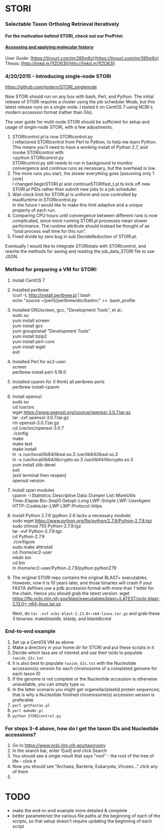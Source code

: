 STORI
=====

### Selectable Taxon Ortholog Retrieval Iteratively

#### For the motivation behind STORI, check out our PrePrint:
#### [Accessing and applying molecular history](https://dx.doi.org/10.7287/peerj.preprints.1293v1)

User Guide: [https://tinyurl.com/mr395m6z](https://tinyurl.com/mr395m6z)
Thesis: [http://linkd.in/1fZO63l](http://linkd.in/1fZO63l)

### 4/20/2015 - Introducing single-node STORI

https://github.com/jgstern/STORI_singlenode

Now STORI should run on any box with bash, Perl, and Python.
The initial release of STORI requires a cluster using the job
scheduler Moab, but this latest release runs on a single node.
I tested it on CentOS 7 using NCBI's modern accession format (rather than GIs).

The user guide for multi-node STORI should be sufficient for
setup and usage of single-node STORI, with a few adjustments.

1. STORIcontrol.pl is now STORIcontrol.py  
	I refactored STORIcontrol from Perl to Python, to help me learn
	Python. This means you'll need to have a working install of
	Python 2.7, and invoke STORIcontrol with  
		  >python STORIcontrol.py  
	STORIcontrol.py still needs to run in background to monitor convergence
	and continue runs as necessary, but the overhead is low.
2. The more runs you start, the slower everything goes [assuming only 1 core]  
	I changed beginSTORI.pl and continueSTORIfast_t.pl to kick off
	new STORI.pl PIDs rather than submit new jobs to a job scheduler.
3. Wall-clock limit for STORI.pl is uniform and now controlled
by maxRuntime in STORIcontrol.py  
	In the future I would like to make this limit adaptive and a
	unique property of each run.
4. Comparing CPU hours until convergence between different runs is now
complicated, since more running STORI.pl processes mean slower performance.
The runtime attribute should instead be thought of as "total process wall time for this run".
5. Fixed divide by zero bug in sub DecideReduction of STORI.pl.

Eventually I would like to integrate STORIstats with STORIcontrol,
and rewrite the methods for saving and reading the job_data_STORI
file to use JSON. 



### Method for preparing a VM for STORI:
1. Install CentOS 7

2. Installed perlbrew  
	\curl -L http://install.perlbrew.pl | bash  
	echo "source ~/perl5/perlbrew/etc/bashrc" >> .bash_profile

3. Installed GNUscreen, gcc, "Development Tools", et al.:  
	sudo su  
	yum install screen  
	yum install gcc  
	yum groupinstall "Development Tools"  
	yum install bzip2  
	yum install perl-core  
	yum install wget  
	exit

4. Installed Perl for ec2-user:  
	screen  
	perlbrew install perl-5.16.0

5. Installed cpanm for (I think) all perlbrew perls  
	perlbrew install-cpanm

6. Install openssl  
	sudo su  
	cd /usr/src  
	wget https://www.openssl.org/source/openssl-3.0.7.tar.gz  
	tar -zxf openssl-3.0.7.tar.gz  
	rm openssl-3.0.7.tar.gz  
	cd /usr/src/openssl-3.0.7  
	./config  
	make  
	make test  
	make install  
	ln -s /usr/local/lib64/libssl.so.3 /usr/lib64/libssl.so.3  
	ln -s /usr/local/lib64/libcrypto.so.3 /usr/lib64/libcrypto.so.3  
	yum install zlib-devel  
	exit  
	[exit terminal then reopen]  
	openssl version  

7. Install cpan modules  
	cpanm -i Statistics::Descriptive Data::Dumper List::MoreUtils Time::Elapse Bio::SeqIO Getopt::Long LWP::Simple LWP::UserAgent HTTP::CookieJar::LWP LWP::Protocol::https  

8. Install Python 2.7.9 (python 2.6 lacks a necessary module)  
	sudo wget https://www.python.org/ftp/python/2.7.9/Python-2.7.9.tgz  
	sudo chmod 755 Python-2.7.9.tgz  
	tar -xvf Python-2.7.9.tgz  
	cd Python-2.7.9  
	./configure  
	sudo make altinstall  
	cd /home/ec2-user  
	mkdir bin  
	cd bin  
	ln /home/ec2-user/Python-2.7.9/python python279
	
9. The original STORI repo contains the original BLAST+ executables. However, now it is 10 years later, and those binaries will crash if your FASTA deflines use a pdb accession format with more than 1 letter for the chain. Hence you should grab the latest version: 
	wget https://ftp.ncbi.nlm.nih.gov/blast/executables/blast+/LATEST/ncbi-blast-2.13.0+-x64-linux.tar.gz  
	
	Next, do `tar -xvf ncbi-blast-2.13.0+-x64-linux.tar.gz` and grab these 3 binaries: makeblastdb, blastp, and blastdbcmd  


### End-to-end example
1. Set up a CentOS VM as above  
2. Make a directory in your home dir for STORI and put these scripts in it  
3. Decide which taxa are of interest and use their txids to populate ``taxids_GIs.txt``  
4. It is also best to populate ``taxids_GIs.txt`` with the Nucleotide accession(s).version for each chromosome of a completed genome for each taxon ID  
5. If the genome is not complete or the Nucleotide accession is otherwise unavailable, you can simply type ``na``  
6. In the latter scenario you might get organellar/plastid protein sequences; that is why a Nucleotide finished chromosome(s) accession.version is preferable  
7. ``perl getFastas.pl``  
8. ``perl makeNr.pl``  
9. ``python STORIcontrol.py``  

### For steps 3-4 above, how do I get the taxon IDs and Nucleotide accessions?
1. Go to https://www.ncbi.nlm.nih.gov/taxonomy  
2. In the search bar, enter 1[uid] and click Search  
3. You should see a single result that says "root" - the root of the tree of life - click it  
4. Now you should see "Archaea, Bacteria, Eukaryota, Viruses..." click any of them  
5. 

# TODO
- make the end-to-end example more detailed & complete
- better parameterize the various file paths at the beginning of each of the scripts, so that setup doesn't require updating the beginning of each script  
